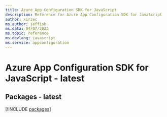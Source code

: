 ```yaml
---
title: Azure App Configuration SDK for JavaScript
description: Reference for Azure App Configuration SDK for JavaScript
author: xirzec
ms.author: jeffish
ms.data: 04/07/2023
ms.topic: reference
ms.devlang: javascript
ms.service: appconfiguration
---
```

# Azure App Configuration SDK for JavaScript - latest
## Packages - latest
[!INCLUDE [packages](app-configuration-index.md)]